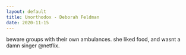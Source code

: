 ```yaml
---
layout: default
title: Unorthodox - Deborah Feldman
date: 2020-11-15
---
```


beware groups with their own ambulances.
she liked food, and wasnt a damn singer @netflix.




